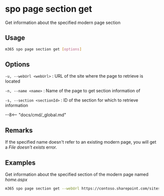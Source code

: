 # spo page section get

Get information about the specified modern page section

## Usage

```sh
m365 spo page section get [options]
```

## Options

`-u, --webUrl <webUrl>`
: URL of the site where the page to retrieve is located

`-n, --name <name>`
: Name of the page to get section information of

`-s, --section <sectionId>`
: ID of the section for which to retrieve information

--8<-- "docs/cmd/_global.md"

## Remarks

If the specified name doesn't refer to an existing modern page, you will get a _File doesn't exists_ error.

## Examples

Get information about the specified section of the modern page named _home.aspx_

```sh
m365 spo page section get --webUrl https://contoso.sharepoint.com/sites/team-a --name home.aspx --section 1
```